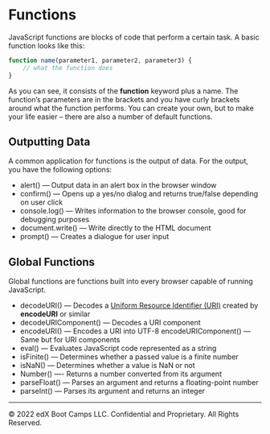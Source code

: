 # Functions
JavaScript functions are blocks of code that perform a certain task. A basic function looks like this:

```js
function name(parameter1, parameter2, parameter3) {
    // what the function does
}
```

As you can see, it consists of the **function** keyword plus a name. The function’s parameters are in the brackets and you have curly brackets around what the function performs. You can create your own, but to make your life easier – there are also a number of default functions.

## Outputting Data
A common application for functions is the output of data. For the output, you have the following options:

* alert() — Output data in an alert box in the browser window
* confirm() — Opens up a yes/no dialog and returns true/false depending on user click
* console.log() — Writes information to the browser console, good for debugging purposes
* document.write() — Write directly to the HTML document
* prompt() — Creates a dialogue for user input

## Global Functions
Global functions are functions built into every browser capable of running JavaScript.

* decodeURI() — Decodes a [Uniform Resource Identifier (URI)](https://en.wikipedia.org/wiki/Uniform_Resource_Identifier) created by **encodeURI** or similar
*  decodeURIComponent() — Decodes a URI component
*  encodeURI() — Encodes a URI into UTF-8
encodeURIComponent() — Same but for URI components
*  eval() — Evaluates JavaScript code represented as a string
*  isFinite() — Determines whether a passed value is a finite number
*  isNaN() — Determines whether a value is NaN or not
*  Number() —- Returns a number converted from its argument
*  parseFloat() — Parses an argument and returns a floating-point number
*  parseInt() — Parses its argument and returns an integer

---
© 2022 edX Boot Camps LLC. Confidential and Proprietary. All Rights Reserved.